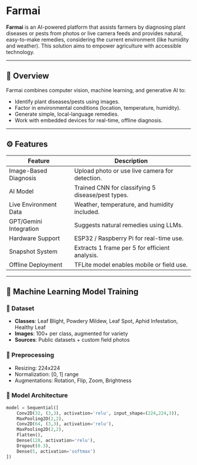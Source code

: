 # Farmai

**Farmai** is an AI-powered platform that assists farmers by diagnosing plant diseases or pests from photos or live camera feeds and provides natural, easy-to-make remedies, considering the current environment (like humidity and weather). This solution aims to empower agriculture with accessible technology.

---

## 📌 Overview

Farmai combines computer vision, machine learning, and generative AI to:
- Identify plant diseases/pests using images.
- Factor in environmental conditions (location, temperature, humidity).
- Generate simple, local-language remedies.
- Work with embedded devices for real-time, offline diagnosis.

---

## ⚙️ Features

| Feature | Description |
|--------|-------------|
| Image-Based Diagnosis | Upload photo or use live camera for detection. |
| AI Model | Trained CNN for classifying 5 disease/pest types. |
| Live Environment Data | Weather, temperature, and humidity included. |
| GPT/Gemini Integration | Suggests natural remedies using LLMs. |
| Hardware Support | ESP32 / Raspberry Pi for real-time use. |
| Snapshot System | Extracts 1 frame per 5 for efficient analysis. |
| Offline Deployment | TFLite model enables mobile or field use. |

---

## 🧠 Machine Learning Model Training

### 📁 Dataset

- **Classes**: Leaf Blight, Powdery Mildew, Leaf Spot, Aphid Infestation, Healthy Leaf
- **Images**: 100+ per class, augmented for variety
- **Sources**: Public datasets + custom field photos

### 🔄 Preprocessing

- Resizing: 224x224
- Normalization: [0, 1] range
- Augmentations: Rotation, Flip, Zoom, Brightness

### 🧪 Model Architecture

```python
model = Sequential([
    Conv2D(32, (3,3), activation='relu', input_shape=(224,224,3)),
    MaxPooling2D(2,2),
    Conv2D(64, (3,3), activation='relu'),
    MaxPooling2D(2,2),
    Flatten(),
    Dense(128, activation='relu'),
    Dropout(0.3),
    Dense(5, activation='softmax')
])

